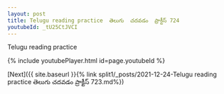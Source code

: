 ```yaml
---
layout: post
title: Telugu reading practice  తెలుగు  చదవడం  ప్రాక్టీస్ 724
youtubeId: _tU25CtJVCI
---
```

 
 
Telugu reading practice
 
 
 
 
 


{% include youtubePlayer.html id=page.youtubeId %}
 
[Next]({{ site.baseurl }}{% link  split1/_posts/2021-12-24-Telugu reading practice  తెలుగు  చదవడం  ప్రాక్టీస్ 723.md%})
 
